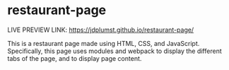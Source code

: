 # restaurant-page

LIVE PREVIEW LINK: https://jdplumst.github.io/restaurant-page/

This is a restaurant page made using HTML, CSS, and JavaScript. Specifically, this page uses modules and webpack to display the different tabs of the page, and to display page content.